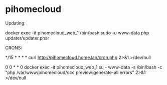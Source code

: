 # pihomecloud

Updating: 

docker exec -it pihomecloud_web_1 /bin/bash
sudo -u www-data php updater/updater.phar

CRONS:

*/15 * * * * curl http://pihomecloud.home.lan/cron.php 2>&1 >/dev/null

0 0 * * 0 docker exec -it pihomecloud_web_1 su - www-data -s /bin/bash -c "php /var/www/pihomecloud/occ preview:generate-all errors" 2>&1 >/dev/null
